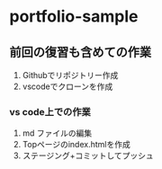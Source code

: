 # portfolio-sample

## 前回の復習も含めての作業
  1.  Githubでリポジトリー作成
  2.  vscodeでクローンを作成

### vs code上での作業
  1.  md ファイルの編集
  2.  Topページのindex.htmlを作成
  3.  ステージング+コミットしてプッシュ
